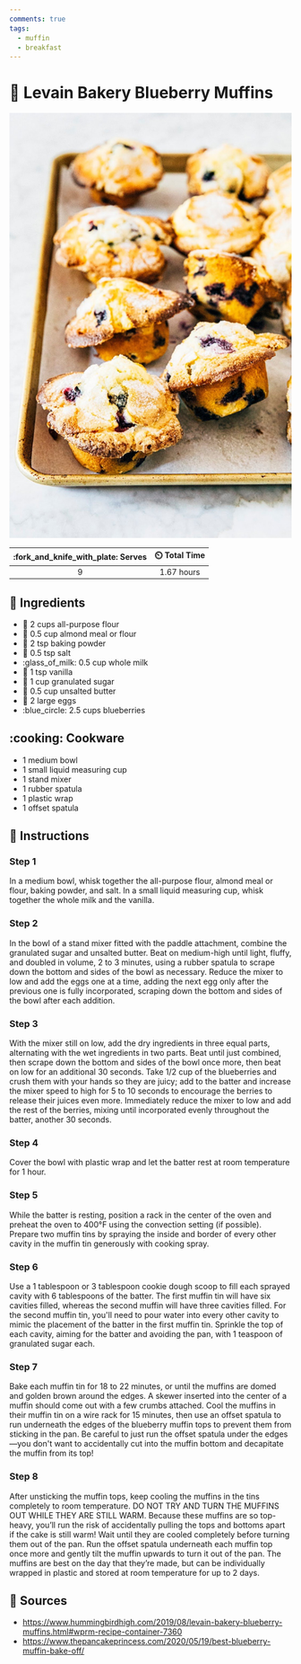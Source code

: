 ```yaml
---
comments: true
tags:
  - muffin
  - breakfast
---
```

# :cupcake: Levain Bakery Blueberry Muffins

![Levain Bakery Blueberry Muffins](../assets/images/levain-bakery-blueberry-muffins.jpg)

| :fork_and_knife_with_plate: Serves | :timer_clock: Total Time |
|:----------------------------------:|:-----------------------: |
| 9 | 1.67 hours |

## :salt: Ingredients

- :ear_of_rice: 2 cups all-purpose flour
- :chestnut: 0.5 cup almond meal or flour
- :dash: 2 tsp baking powder
- :salt: 0.5 tsp salt
- :glass_of_milk: 0.5 cup whole milk
- :icecream: 1 tsp vanilla
- :candy: 1 cup granulated sugar
- :butter: 0.5 cup unsalted butter
- :egg: 2 large eggs
- :blue_circle: 2.5 cups blueberries

## :cooking: Cookware

- 1 medium bowl
- 1 small liquid measuring cup
- 1 stand mixer
- 1 rubber spatula
- 1 plastic wrap
- 1 offset spatula

## :pencil: Instructions

### Step 1

In a medium bowl, whisk together the all-purpose flour, almond meal or flour, baking powder, and salt. In a small liquid
measuring cup, whisk together the whole milk and the vanilla.

### Step 2

In the bowl of a stand mixer fitted with the paddle attachment, combine the granulated sugar and unsalted butter. Beat
on medium-high until light, fluffy, and doubled in volume, 2 to 3 minutes, using a rubber spatula to scrape down the
bottom and sides of the bowl as necessary. Reduce the mixer to low and add the eggs one at a time, adding the next egg
only after the previous one is fully incorporated, scraping down the bottom and sides of the bowl after each addition.

### Step 3

With the mixer still on low, add the dry ingredients in three equal parts, alternating with the wet ingredients in two
parts. Beat until just combined, then scrape down the bottom and sides of the bowl once more, then beat on low for an
additional 30 seconds. Take 1/2 cup of the blueberries and crush them with your hands so they are juicy; add to the
batter and increase the mixer speed to high for 5 to 10 seconds to encourage the berries to release their juices even
more. Immediately reduce the mixer to low and add the rest of the berries, mixing until incorporated evenly throughout
the batter, another 30 seconds.

### Step 4

Cover the bowl with plastic wrap and let the batter rest at room temperature for 1 hour.

### Step 5

While the batter is resting, position a rack in the center of the oven and preheat the oven to 400°F using the
convection setting (if possible). Prepare two muffin tins by spraying the inside and border of every other cavity in the
muffin tin generously with cooking spray.

### Step 6

Use a 1 tablespoon or 3 tablespoon cookie dough scoop to fill each sprayed cavity with 6 tablespoons of the batter. The
first muffin tin will have six cavities filled, whereas the second muffin will have three cavities filled. For the
second muffin tin, you'll need to pour water into every other cavity to mimic the placement of the batter in the first
muffin tin. Sprinkle the top of each cavity, aiming for the batter and avoiding the pan, with 1 teaspoon of granulated
sugar each.

### Step 7

Bake each muffin tin for 18 to 22 minutes, or until the muffins are domed and golden brown around the edges. A skewer
inserted into the center of a muffin should come out with a few crumbs attached. Cool the muffins in their muffin tin on
a wire rack for 15 minutes, then use an offset spatula to run underneath the edges of the blueberry muffin tops to
prevent them from sticking in the pan. Be careful to just run the offset spatula under the edges—you don't want to
accidentally cut into the muffin bottom and decapitate the muffin from its top!

### Step 8

After unsticking the muffin tops, keep cooling the muffins in the tins completely to room temperature. DO NOT TRY AND
TURN THE MUFFINS OUT WHILE THEY ARE STILL WARM. Because these muffins are so top-heavy, you’ll run the risk of
accidentally pulling the tops and bottoms apart if the cake is still warm! Wait until they are cooled completely before
turning them out of the pan. Run the offset spatula underneath each muffin top once more and gently tilt the muffin
upwards to turn it out of the pan. The muffins are best on the day that they’re made, but can be individually wrapped
in plastic and stored at room temperature for up to 2 days.

## :link: Sources

- <https://www.hummingbirdhigh.com/2019/08/levain-bakery-blueberry-muffins.html#wprm-recipe-container-7360>
- <https://www.thepancakeprincess.com/2020/05/19/best-blueberry-muffin-bake-off/>
